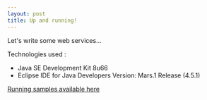 ```yaml
---
layout: post
title: Up and running!
---
```


Let's write some web services...

Technologies used :

* Java SE Development Kit 8u66
* Eclipse IDE for Java Developers Version: Mars.1 Release (4.5.1)


[Running samples available here](https://github.com/nadegegriesser/blog)

